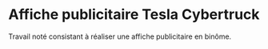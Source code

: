 # Affiche publicitaire Tesla Cybertruck
Travail noté consistant à réaliser une affiche publicitaire en binôme.

